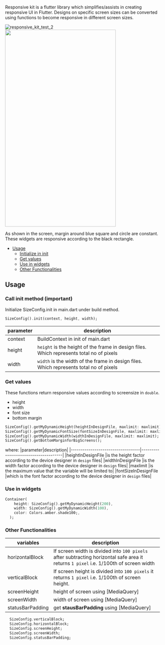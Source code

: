 Responsive kit is a flutter library which simplifies/assists in creating responsive UI in Flutter. Designs on specific screen sizes can be converted using functions to become responsive in different screen sizes. 

<!-- https://user-images.githubusercontent.com/96611704/210403541-85f8d7fe-f759-4ae5-bd0f-fe6f7fb53f05.mp4  -->
![responsive_kit_test_2](https://user-images.githubusercontent.com/96611704/210519814-288c09e6-76de-4637-84bd-baa41f009339.gif)
<img src="https://user-images.githubusercontent.com/96611704/210519814-288c09e6-76de-4637-84bd-baa41f009339.gif" width="360" height="640" />

As shown in the screen, margin around blue square and circle are constant. These widgets are responsive according to the black rectangle.

- [Usage](#usage)
  - [Initialize in init](#initialize-init)
  - [Get values](#get-values)
  - [Use in widgets](#use-in-widgets)
  - [Other Functionalities](#other-functionalities)

## Usage

### Call init method (important)
Initialize SizeConfig.init in main.dart under build method.

```dart
SizeConfig().init(context, height, width);
```

|parameter|description|
|-----------------------------------|--------------------------------------|
|context  |BuildContext in init of main.dart                                                |
|height   |`height` is the height of the frame in design files. Which represents total no of pixels|
|width    |`width` is the width of the frame in design files. Which represents total no of pixels  |

### Get values

These functions return responsive values according to screensize in `double`.
- height
- width
- font size
- bottom margin

```dart
SizeConfig().getMyDynamicHeight(heightInDesignFile, maxlimit: maxlimit);
SizeConfig().getMyDynamicFontSize(fontSizeInDesignFile, maxlimit: maxlimit);
SizeConfig().getMyDynamicWidth(widthInDesignFile, maxlimit: maxlimit);
SizeConfig().getBottomMarginforBigScreens();
```
where: 
|parameter|description|
|-----------------------------------|--------------------------------------|
|heightInDesignFile   |is the height factor according to the device designer in `design` files|
|widthInDesignFile    |is the width factor according to the device designer in `design` files|
|maxlimit      |is the maximum value that the variable will be limited to|
|fontSizeInDesignFile |which is the font factor according to the device designer in `design` files|

### Use in widgets

```dart
Container(
    height: SizeConfig().getMyDynamicHeight(200),
    width: SizeConfig().getMyDynamicWidth(100),
    color: Colors.amber.shade100;,
  ); 
```
### Other Functionalities


|variables |description|
|-----------------------------------|--------------------------------------|
|horizontalBlock   |If screen width is divided into `100 pixels` after subtracting horizontal safe area it returns `1 pixel` i.e. 1/100th of screen width |
|verticalBlock    |If screen height is divided into `100 pixels` it returns `1 pixel` i.e. 1/100th of screen height.|
|screenHeight      |height of screen using [MediaQuery]|
|screenWidth |width of screen using [MediaQuery]|
|statusBarPadding |get **stausBarPadding** using [MediaQuery]|


```dart
  SizeConfig.verticalBlock;
  SizeConfig.horizontalBlock;
  SizeConfig.screenHeight;
  SizeConfig.screenWidth;
  SizeConfig.statusBarPadding;
```
